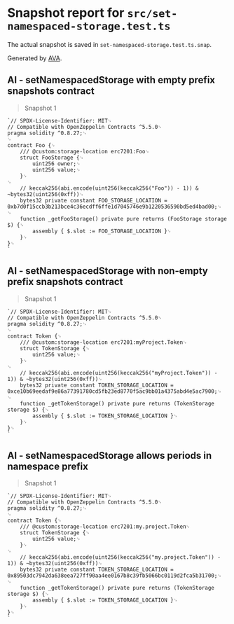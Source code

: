 # Snapshot report for `src/set-namespaced-storage.test.ts`

The actual snapshot is saved in `set-namespaced-storage.test.ts.snap`.

Generated by [AVA](https://avajs.dev).

## AI - setNamespacedStorage with empty prefix snapshots contract

> Snapshot 1

    `// SPDX-License-Identifier: MIT␊
    // Compatible with OpenZeppelin Contracts ^5.5.0␊
    pragma solidity ^0.8.27;␊
    ␊
    contract Foo {␊
        /// @custom:storage-location erc7201:Foo␊
        struct FooStorage {␊
            uint256 owner;␊
            uint256 value;␊
        }␊
    ␊
        // keccak256(abi.encode(uint256(keccak256("Foo")) - 1)) & ~bytes32(uint256(0xff))␊
        bytes32 private constant FOO_STORAGE_LOCATION = 0xb7d0f15ccb3b213bce4c36ecdff6ffe1d7045746e9b1220536590bd5ed4bad00;␊
    ␊
        function _getFooStorage() private pure returns (FooStorage storage $) {␊
            assembly { $.slot := FOO_STORAGE_LOCATION }␊
        }␊
    }␊
    `

## AI - setNamespacedStorage with non-empty prefix snapshots contract

> Snapshot 1

    `// SPDX-License-Identifier: MIT␊
    // Compatible with OpenZeppelin Contracts ^5.5.0␊
    pragma solidity ^0.8.27;␊
    ␊
    contract Token {␊
        /// @custom:storage-location erc7201:myProject.Token␊
        struct TokenStorage {␊
            uint256 value;␊
        }␊
    ␊
        // keccak256(abi.encode(uint256(keccak256("myProject.Token")) - 1)) & ~bytes32(uint256(0xff))␊
        bytes32 private constant TOKEN_STORAGE_LOCATION = 0xce10b69eedaf9e86a77391780cd5fb23ed8770f5ac9bb01a4375abd4e5ac7900;␊
    ␊
        function _getTokenStorage() private pure returns (TokenStorage storage $) {␊
            assembly { $.slot := TOKEN_STORAGE_LOCATION }␊
        }␊
    }␊
    `

## AI - setNamespacedStorage allows periods in namespace prefix

> Snapshot 1

    `// SPDX-License-Identifier: MIT␊
    // Compatible with OpenZeppelin Contracts ^5.5.0␊
    pragma solidity ^0.8.27;␊
    ␊
    contract Token {␊
        /// @custom:storage-location erc7201:my.project.Token␊
        struct TokenStorage {␊
            uint256 value;␊
        }␊
    ␊
        // keccak256(abi.encode(uint256(keccak256("my.project.Token")) - 1)) & ~bytes32(uint256(0xff))␊
        bytes32 private constant TOKEN_STORAGE_LOCATION = 0x89503dc7942da638eea727ff90aa4ee0167b8c39fb5066bc0119d2fca5b31700;␊
    ␊
        function _getTokenStorage() private pure returns (TokenStorage storage $) {␊
            assembly { $.slot := TOKEN_STORAGE_LOCATION }␊
        }␊
    }␊
    `
